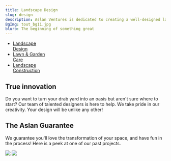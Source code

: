 ```yaml
---
title: Landscape Design
slug: design
description: Aslan Ventures is dedicated to creating a well-designed landscape to match any vision
BgImg: tout_bg11.jpg
blurb: The beginning of something great
---
```


<nav class="subNav">
  <ul>
    <li class="current"><a href="/design" title="Landscape Design">Landscape<br>Design</a></li>
    <li><a href="/lawncare" title="Lawn & Garden Care">Lawn & Garden <br>Care</a></li>
    <li><a href="/construction" title="Landscape Construction">Landscape<br>Construction</a>
  </ul>
</nav>


## True innovation

Do you want to turn your drab yard into an oasis but aren't sure where to start? Our team of talented designers is here to help. We take pride in our creativity. Your design will be unlike any other!

## The Aslan Guarantee

We guarantee you'll love the transformation of your space, and have fun in the process! Here is a peek at one of our past projects.

<div class="juxtapose">
    <img src="/images/stage1-plan.jpg" />
    <img src="/images/stage3-plan.jpg" />
</div>

</div>
</section>


<!-- <section class="servicetestimonial" style="background-image:url(/images/testimonial-bg.jpg)">
  <div class="wrapper layoutCols">
    <div class="numberContainer">
      <span>11</span>
      Years of Experience
    </div>
    <div class="testimonial">
      <h2>Testimonial</h2>
      <blockquote><span class="quoteLeft">&ldquo;</span>We are so thrilled with how our front and back yards have turned out! Chris was exceptionally patient and great at discussing and offering a design that reflected our lifestyle. (And he stayed on budget) Chris and his crew are courteous and refreshingly hard working. We have, and do, highly recommend Aslan Ventures!<span class="quoteRight">&rdquo;</span></blockquote>
    </div>
  </div> -->



<script src="https://cdn.knightlab.com/libs/juxtapose/latest/js/juxtapose.min.js"></script>
